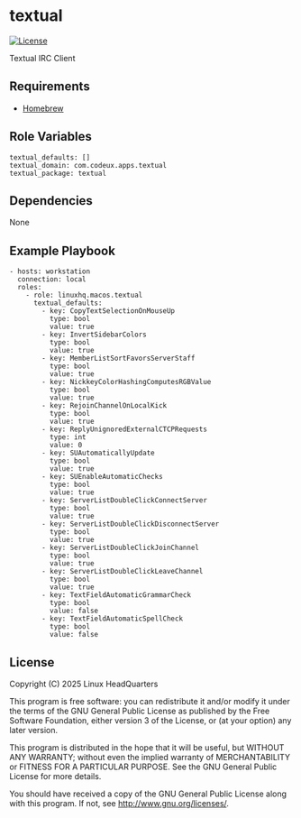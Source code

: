 # textual

[![License](https://img.shields.io/badge/license-GPLv3-lightgreen)](https://www.gnu.org/licenses/gpl-3.0.en.html#license-text)

Textual IRC Client

## Requirements

* [Homebrew](https://brew.sh)

## Role Variables

    textual_defaults: []
    textual_domain: com.codeux.apps.textual
    textual_package: textual

## Dependencies

None

## Example Playbook

    - hosts: workstation
      connection: local
      roles:
        - role: linuxhq.macos.textual
          textual_defaults:
            - key: CopyTextSelectionOnMouseUp
              type: bool
              value: true
            - key: InvertSidebarColors
              type: bool
              value: true
            - key: MemberListSortFavorsServerStaff
              type: bool
              value: true
            - key: NickkeyColorHashingComputesRGBValue
              type: bool
              value: true
            - key: RejoinChannelOnLocalKick
              type: bool
              value: true
            - key: ReplyUnignoredExternalCTCPRequests
              type: int
              value: 0
            - key: SUAutomaticallyUpdate
              type: bool
              value: true
            - key: SUEnableAutomaticChecks
              type: bool
              value: true
            - key: ServerListDoubleClickConnectServer
              type: bool
              value: true
            - key: ServerListDoubleClickDisconnectServer
              type: bool
              value: true
            - key: ServerListDoubleClickJoinChannel
              type: bool
              value: true
            - key: ServerListDoubleClickLeaveChannel
              type: bool
              value: true
            - key: TextFieldAutomaticGrammarCheck
              type: bool
              value: false
            - key: TextFieldAutomaticSpellCheck
              type: bool
              value: false

## License

Copyright (C) 2025 Linux HeadQuarters

This program is free software: you can redistribute it and/or modify
it under the terms of the GNU General Public License as published by
the Free Software Foundation, either version 3 of the License, or
(at your option) any later version.

This program is distributed in the hope that it will be useful,
but WITHOUT ANY WARRANTY; without even the implied warranty of
MERCHANTABILITY or FITNESS FOR A PARTICULAR PURPOSE. See the
GNU General Public License for more details.

You should have received a copy of the GNU General Public License
along with this program. If not, see <http://www.gnu.org/licenses/>.

